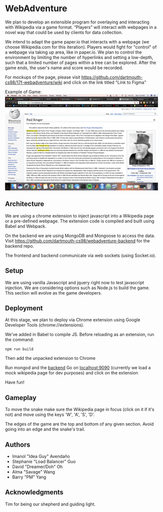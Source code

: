 # WebAdventure

We plan to develop an extensible program for overlaying and interacting with Wikipedia via a game format. “Players” will interact with webpages in a novel way that could be used by clients for data collection.

We intend to adapt the game paper.io that interacts with a webpage (we choose Wikipedia.com for this iteration). Players would fight for "control" of a webpage via taking up area, like in paper.io. We plan to control the environment by limiting the number of hyperlinks and setting a low-depth, such that a limited number of pages within a tree can be explored. After the game ends, the user's name and score would be recorded.

For mockups of the page, please visit https://github.com/dartmouth-cs98/17f-webadventure/wiki and click on the link titled "Link to Figma"

Example of Game:
![Snake in Action](WebAdventure.png)

## Architecture

We are using a chrome extension to inject javascript into a Wikipedia page or a pre-defined webpage. The extension code is compiled and built using Babel and Webpack.

On the backend we are using MongoDB and Mongoose to access the data. Visit https://github.com/dartmouth-cs98/webadventure-backend for the backend repo.

The frontend and backend communicate via web sockets (using Socket.io).

## Setup

We are using vanilla Javascript and jquery right now to test javascript injection. We are considering options such as Node.js to build the game. This section will evolve as the game developers.

## Deployment

At this stage, we plan to deploy via Chrome extension using Google Developer Tools (chrome://extensions).

We've added in Babel to compile JS. Before reloading as an extension, run the command:
```
npm run build
```
Then add the unpacked extension to Chrome

Run mongod and the [backend](https://github.com/dartmouth-cs98/webadventure-backend)
Go on [localhost:9090](localhost:9090) (currently we load a mock wikipedia page for dev purposes) and click on the extension

Have fun!

## Gameplay
To move the snake make sure the Wikipedia page in focus (click on it if it's not) and move using the keys 'W', 'A', 'S', 'D'.

The edges of the game are the top and bottom of any given section. Avoid going into an edge and the snake's trail.

## Authors

* Imanol "Idea Guy" Avendaño
* Stephanie "Load Balancer" Guo
* David "Dreamer/Doh" Oh
* Alma "Savage" Wang
* Barry "PM" Yang

## Acknowledgments
Tim for being our shepherd and guiding light.
